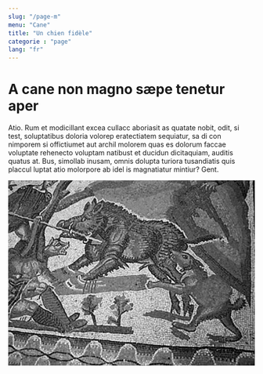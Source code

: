 ```yaml
---
slug: "/page-m"
menu: "Cane"
title: "Un chien fidèle"
categorie : "page"
lang: "fr"
---
```


# A cane non magno sæpe tenetur aper

Atio. Rum et modicillant excea cullacc aboriasit as quatate nobit, odit, si test, soluptatibus doloria volorep eratectiatem sequiatur, sa di con nimporem si offictiumet aut archil molorem quas es dolorum faccae voluptate rehenecto voluptam natibust et ducidun dicitaquiam, auditis quatus at.
Bus, simollab inusam, omnis dolupta turiora tusandiatis quis placcul luptat atio molorpore ab idel is magnatiatur mintiur? Gent.

![A cane non magno sæpe tenetur aper](./../images/cane.jpg)

